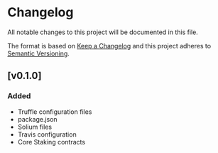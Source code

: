 # Changelog

All notable changes to this project will be documented in this file.

The format is based on [Keep a Changelog](http://keepachangelog.com/en/1.0.0/)
and this project adheres to [Semantic Versioning](http://semver.org/spec/v2.0.0.html).


## [v0.1.0]

### Added
 - Truffle configuration files
 - package.json
 - Solium files
 - Travis configuration
 - Core Staking contracts